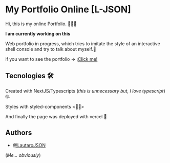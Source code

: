 # My Portfolio Online [L-JSON]

Hi, this is my online Portfolio. 👨🏽‍💻

**I am currently working on this**

Web portfolio in progress, which tries to imitate the style of an interactive shell console and try to talk about myself.🌱

if you want to see the portfolio -> [¡Click me!](https://my-portfolio-l-json.vercel.app/)

## Tecnologies 🛠

Created with NextJS/Typescripts (_this is unnecessary but, I love typescript_) 🤓.

Styles with styled-components <💅🏽>

And finally the page was deployed with vercel 💪

## Authors

- [@LautaroJSON](https://github.com/LautaroJSON)

(_Me... obviously_)
